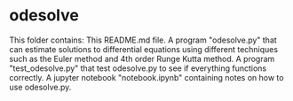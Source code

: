 # odesolve
This folder contains:
This README.md file.
A program "odesolve.py" that can estimate solutions to differential equations using different techniques such as the Euler method and 4th order Runge Kutta method.
A program "test_odesolve.py" that test odesolve.py to see if everything functions correctly.
A jupyter notebook "notebook.ipynb" containing notes on how to use odesolve.py.
